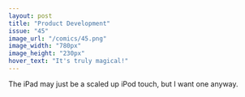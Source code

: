 ```yaml
---
layout: post
title: "Product Development"
issue: "45"
image_url: "/comics/45.png"
image_width: "780px"
image_height: "230px"
hover_text: "It's truly magical!"
---
```

The iPad may just be a scaled up iPod touch, but I want one anyway.
